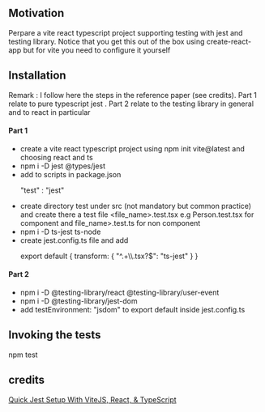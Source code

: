 <h2>Motivation</h2>
Perpare a vite react typescript project supporting testing with jest and testing library. Notice that you get this out of the box using create-react-app but for vite you need to configure it yourself


<h2>Installation</h2>
<p>Remark : I follow here the steps in the reference paper (see credits). Part 1 relate to pure typescript jest . Part 2 relate to the testing library in general and to react in particular</p>
<h4>Part 1</h4>
<ul>
<li>create a vite react typescript project using npm init vite@latest and choosing react and ts</li>
<li>npm i -D jest @types/jest</li>
<li>add to scripts in package.json  <p>"test" : "jest"</p></li>  
<li>create directory test under src (not mandatory but common practice) and create there a test file &lt;file_name&gt;.test.tsx e.g Person.test.tsx for component and file_name&gt;.test.ts for non component</li>
<li>npm i -D ts-jest ts-node</li>
<li>create jest.config.ts file and add <p>export default {
  transform: {
    "^.+\\.tsx?$": "ts-jest"
  }
}</p></li>
</ul>

<h4>Part 2</h4>
<ul>
<li>npm i -D @testing-library/react @testing-library/user-event</li>
<li>npm i -D @testing-library/jest-dom</li>
<li>add testEnvironment: "jsdom" to export default inside jest.config.ts</li>

</ul>

<h2>Invoking the tests</h2>
npm test

<h2>credits</h2>
<a href='https://codingwithmanny.medium.com/quick-jest-setup-with-vitejs-react-typescript-82f325e4323f'>Quick Jest Setup With ViteJS, React, & TypeScript</a>